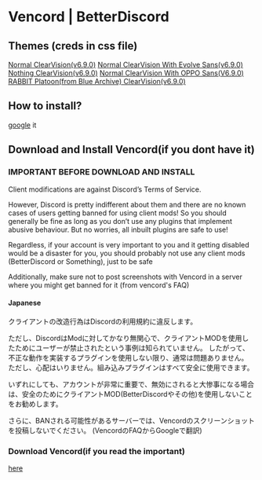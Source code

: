 # Vencord | BetterDiscord

## Themes  (creds in css file)

[Normal ClearVision(v6.9.0)](https://flatponch.xyz/vencord/ClearVision.v6.FlatPonch.css)
[Normal ClearVision With Evolve Sans(v6.9.0)](https://flatponch.xyz/vencord/ClearVision.v6.FlatPonch.Evolve.css)
[Nothing ClearVision(v6.9.0)](https://flatponch.xyz/vencord/ClearVision.v6.FlatPonch.nothing)
[Normal ClearVision With OPPO Sans(V6.9.0)](https://flatponch.xyz/vencord/ClearVision.v6.FlatPonch.OPPOSans.css)
[RABBIT Platoon(from Blue Archive) ClearVision(v6.9.0)](https://flatponch.xyz/vencord/ClearVision.v6.FlatPonch.RABBITplatoon.css)

## How to install?

[google](https://www.google.com/search?q=vencord+theme+how+to+install) it

## Download and Install Vencord(if you dont have it)

### IMPORTANT BEFORE DOWNLOAD AND INSTALL
Client modifications are against Discord’s Terms of Service.

However, Discord is pretty indifferent about them and there are no known cases of users getting banned for using client mods! So you should generally be fine as long as you don’t use any plugins that implement abusive behaviour. But no worries, all inbuilt plugins are safe to use!

Regardless, if your account is very important to you and it getting disabled would be a disaster for you, you should probably not use any client mods (BetterDiscord or Something), just to be safe

Additionally, make sure not to post screenshots with Vencord in a server where you might get banned for it
(from vencord's FAQ)

#### Japanese
クライアントの改造行為はDiscordの利用規約に違反します。

ただし、DiscordはModに対してかなり無関心で、クライアントMODを使用したためにユーザーが禁止されたという事例は知られていません。
したがって、不正な動作を実装するプラグインを使用しない限り、通常は問題ありません。
ただし、心配はいりません。組み込みプラグインはすべて安全に使用できます。

いずれにしても、アカウントが非常に重要で、無効にされると大惨事になる場合は、安全のためにクライアントMOD(BetterDiscordやその他)を使用しないことをお勧めします。

さらに、BANされる可能性があるサーバーでは、Vencordのスクリーンショットを投稿しないでください。
(VencordのFAQからGoogleで翻訳)

### Download Vencord(if you read the important)

[here](https://vencord.dev/download)